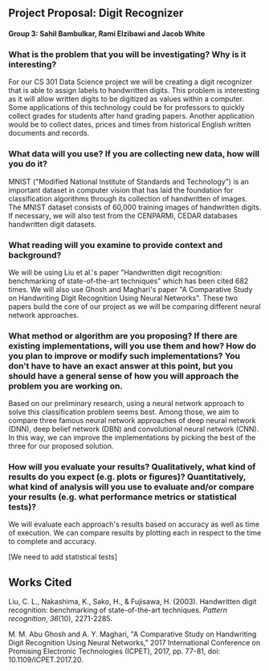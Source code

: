 ##  Project Proposal: Digit Recognizer
#### Group 3: Sahil Bambulkar, Rami Elzibawi and Jacob White

### What is the problem that you will be investigating? Why is it interesting?

For our CS 301 Data Science project we will be creating a digit recognizer that is able to assign labels to handwritten digits. This problem is interesting as it will allow written digits to be digitized as values within a computer. Some applications of this technology could be for professors to quickly collect grades for students after hand grading papers. Another application would be to collect dates, prices and times from historical English written documents and records.

### What data will you use? If you are collecting new data, how will you do it?

MNIST ("Modified National Institute of Standards and Technology") is an important dataset in computer vision that has laid the foundation for classification algorithms through its collection of handwritten of images. The MNIST dataset consists of 60,000 training images of handwritten digits. If necessary, we will also test from the CENPARMI, CEDAR databases handwritten digit datasets. 

### What reading will you examine to provide context and background?

We will be using Liu et al.'s paper "Handwritten digit recognition: benchmarking of state-of-the-art techniques" which has been cited 682 times. We will also use Ghosh and Maghari's paper "A Comparative Study on Handwriting Digit Recognition Using Neural Networks". These two papers build the core of our project as we will be comparing different neural network approaches. 

### What method or algorithm are you proposing? If there are existing implementations, will you use them and how? How do you plan to improve or modify such implementations? You don’t have to have an exact answer at this point, but you should have a general sense of how you will approach the problem you are working on.

Based on our preliminary research, using a neural network approach to solve this classification problem seems best. Among those, we aim to compare three famous neural network approaches of deep neural network (DNN), deep belief network (DBN) and convolutional neural network (CNN). In this way, we can improve the implementations by picking the best of the three for our proposed solution. 

### How will you evaluate your results? Qualitatively, what kind of results do you expect (e.g. plots or figures)? Quantitatively, what kind of analysis will you use to evaluate and/or compare your results (e.g. what performance metrics or statistical tests)?

We will evaluate each approach's results based on accuracy as well as time of execution. We can compare results by plotting each in respect to the time to complete and accuracy. 

[We need to add statistical tests] 

## Works Cited
Liu, C. L., Nakashima, K., Sako, H., & Fujisawa, H. (2003). Handwritten digit recognition: benchmarking of state-of-the-art techniques.  _Pattern recognition_,  _36_(10), 2271-2285.

M. M. Abu Ghosh and A. Y. Maghari, "A Comparative Study on Handwriting Digit Recognition Using Neural Networks," 2017 International Conference on Promising Electronic Technologies (ICPET), 2017, pp. 77-81, doi: 10.1109/ICPET.2017.20.
